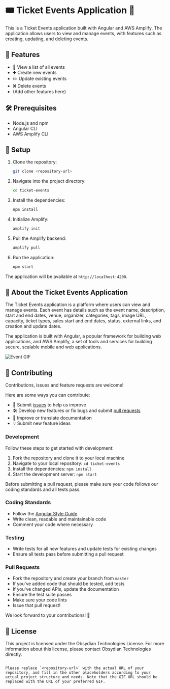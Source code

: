 # 🎟️ Ticket Events Application 🎉

This is a Ticket Events application built with Angular and AWS Amplify. The application allows users to view and manage events, with features such as creating, updating, and deleting events.

## 🚀 Features

- 📖 View a list of all events
- ➕ Create new events
- ✏️ Update existing events
- ❌ Delete events
- (Add other features here)

## 🛠️ Prerequisites

- Node.js and npm
- Angular CLI
- AWS Amplify CLI

## 📝 Setup

1. Clone the repository:

   ```bash
   git clone <repository-url>
   ```

2. Navigate into the project directory:

   ```bash
   cd ticket-events
   ```

3. Install the dependencies:

   ```bash
   npm install
   ```

4. Initialize Amplify:

   ```bash
   amplify init
   ```

5. Pull the Amplify backend:

   ```bash
   amplify pull
   ```

6. Run the application:

   ```bash
   npm start
   ```

The application will be available at `http://localhost:4200`.

## 🎈 About the Ticket Events Application

The Ticket Events application is a platform where users can view and manage events. Each event has details such as the event name, description, start and end dates, venue, organizer, categories, tags, image URL, capacity, ticket types, sales start and end dates, status, external links, and creation and update dates.

The application is built with Angular, a popular framework for building web applications, and AWS Amplify, a set of tools and services for building secure, scalable mobile and web applications.

![Event GIF](https://media.giphy.com/media/l0HlHFRbmaZtBRhXG/giphy.gif)

## 🤝 Contributing

Contributions, issues and feature requests are welcome!

Here are some ways you can contribute:

- 🐛 Submit [issues](<repository-issues-url>) to help us improve
- 🛠 Develop new features or fix bugs and submit [pull requests](<repository-pulls-url>)
- 📖 Improve or translate documentation
- 💡 Submit new feature ideas

### Development

Follow these steps to get started with development:

1. Fork the repository and clone it to your local machine
2. Navigate to your local repository: `cd ticket-events`
3. Install the dependencies: `npm install`
4. Start the development server: `npm start`

Before submitting a pull request, please make sure your code follows our coding standards and all tests pass.

### Coding Standards

- Follow the [Angular Style Guide](https://angular.io/guide/styleguide)
- Write clean, readable and maintainable code
- Comment your code where necessary

### Testing

- Write tests for all new features and update tests for existing changes
- Ensure all tests pass before submitting a pull request

### Pull Requests

- Fork the repository and create your branch from `master`
- If you've added code that should be tested, add tests
- If you've changed APIs, update the documentation
- Ensure the test suite passes
- Make sure your code lints
- Issue that pull request!

We look forward to your contributions! 🎉

## 📄 License

This project is licensed under the Obsydian Technologies License. For more information about this license, please contact Obsydian Technologies directly.
```

Please replace `<repository-url>` with the actual URL of your repository, and fill in the other placeholders according to your actual project structure and needs. Note that the GIF URL should be replaced with the URL of your preferred GIF.
